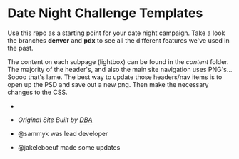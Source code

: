 Date Night Challenge Templates
===

Use this repo as a starting point for your date night campaign. Take a look the branches **denver** and **pdx** to see all the different features we've used in the past.

The content on each subpage (lightbox) can be found in the _content_ folder. 
The majority of the header's, and also the main site navigation uses PNG's... Soooo that's lame. The best way to update those headers/nav items is to open up the PSD and save out a new png. Then make the necessary changes to the CSS.

-

- _Original Site Built by [DBA](http://dbaworldwide.com)_
- @sammyk was lead developer
- @jakeleboeuf made some updates
